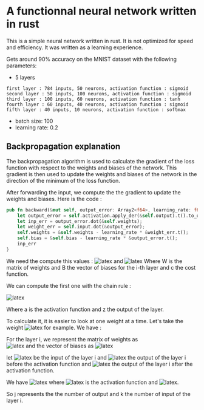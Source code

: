 # A functionnal neural network written in rust

This is a simple neural network written in rust. It is not optimized for speed and efficiency.
It was written as a learning experience.

Gets around 90% accuracy on the MNIST dataset with the following parameters:
- 5 layers
```
first layer : 784 inputs, 50 neurons, activation function : sigmoid
second layer : 50 inputs, 100 neurons, activation function : sigmoid
third layer : 100 inputs, 60 neurons, activation function : tanh
fourth layer : 60 inputs, 40 neurons, activation function : sigmoid
fifth layer : 40 inputs, 10 neurons, activation function : softmax
```
- batch size: 100
- learning rate: 0.2

 ## Backpropagation explanation

The backpropagation algorithm is used to calculate the gradient of the loss function with respect to the weights and biases of the network. This gradient is then used to update the weights and biases of the network in the direction of the minimum of the loss function.

After forwarding the input, we compute the the gradient to update the weights and biases. Here is the code :

```rust
pub fn backward(&mut self, output_error: Array2<f64>, learning_rate: f64) -> Array2<f64> {
    let output_error = self.activation.apply_der(&self.output).t().to_owned() * output_error;
    let inp_err = output_error.dot(&self.weights);
    let weight_err = self.input.dot(&output_error);
    self.weights = &self.weights - learning_rate * &weight_err.t();
    self.bias = &self.bias - learning_rate * &output_error.t();
    inp_err
}
```

We need the compute this values : ![latex](https://latex.codecogs.com/gif.image?%5Cdpi%7B110%7D%5Cbg%7Bwhite%7D%5Cfrac%7B%5Cpartial%20c%7D%7B%5Cpartial%20W%5Ei%7D) and ![latex](https://latex.codecogs.com/gif.image?%5Cdpi%7B110%7D%5Cbg%7Bwhite%7D%5Cfrac%7B%5Cpartial%20c%7D%7B%5Cpartial%20B%5Ei%7D)
Where W is the matrix of weights and B the vector of biases for the i-th layer and c the cost function.

We can compute the first one with the chain rule :

![latex](https://latex.codecogs.com/gif.image?%5Cdpi%7B110%7D%5Cbg%7Bwhite%7D%5Cfrac%7B%5Cpartial%20c%7D%7B%5Cpartial%20W%5Ei%7D%20%3D%20%5Cfrac%7B%5Cpartial%20c%7D%7B%5Cpartial%20a%5Ei%7D%5Cfrac%7B%5Cpartial%20a%5Ei%7D%7B%5Cpartial%20z%5Ei%7D%5Cfrac%7B%5Cpartial%20z%5Ei%7D%7B%5Cpartial%20W%5Ei%7D)



Where a is the activation function and z the output of the layer.

To calculate it, it is easier to look at one weight at a time. Let's take the weight ![latex]( https://latex.codecogs.com/gif.image?%5Cdpi%7B110%7D%5Cbg%7Bwhite%7D%20w_%7Bjk%7D%5Ei) for example. We have :

For the layer i, we represent the matrix of weights as  
![latex](https://latex.codecogs.com/gif.image?%5Cdpi%7B110%7D%5Cbg%7Bwhite%7DW%5Ei=%5Cbegin%7Bbmatrix%7Dw_%7B1,1%7D&.&.&w_%7B1,k%7D%5C%5C.&.&.&.%5C%5C.&.&.&.%5C%5Cw_%7Bj,1%7D&.&.&w_%7Bj,k%7D%5C%5C%5Cend%7Bbmatrix%7D) 
and the vector of biases as 
![latex](https://latex.codecogs.com/gif.image?%5Cdpi%7B110%7D%5Cbg%7Bwhite%7DB%5Ei=%5Cbegin%7Bbmatrix%7Db_1%5C%5C.%5C%5C.%5C%5C.%5C%5Cb_j%5C%5C%5Cend%7Bbmatrix%7D)

let ![latex](https://latex.codecogs.com/gif.image?%5Cdpi%7B110%7D%5Cbg%7Bwhite%7DX%5Ei) be the input of the layer i and ![latex](https://latex.codecogs.com/gif.image?%5Cdpi%7B110%7D%5Cbg%7Bwhite%7DZ%5Ei) the output of the layer i before the activation function and ![latex](https://latex.codecogs.com/gif.image?%5Cdpi%7B110%7D%5Cbg%7Bwhite%7DA%5Ei) the output of the layer i after the activation function.

We have ![latex](https://latex.codecogs.com/gif.image?%5Cdpi%7B110%7D%5Cbg%7Bwhite%7DA%5Ei%3D%5Csigma%28Z%5Ei%29) where ![latex](https://latex.codecogs.com/gif.image?%5Cdpi%7B110%7D%5Cbg%7Bwhite%7D%5Csigma) is the activation function and ![latex](https://latex.codecogs.com/gif.image?%5Cdpi%7B110%7D%5Cbg%7Bwhite%7DZ%5Ei%3DW%5EiX%5Ei&plus;B%5Ei).

So j represents the the number of output and k the number of input of the layer i.